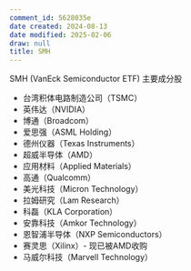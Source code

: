 ```yaml
---
comment_id: 5628035e
date created: 2024-08-13
date modified: 2025-02-06
draw: null
title: SMH
---
```

SMH (VanEck Semiconductor ETF) 主要成分股

- 台湾积体电路制造公司（TSMC）
- 英伟达（NVIDIA）
- 博通（Broadcom）
- 爱思强（ASML Holding）
- 德州仪器（Texas Instruments）
- 超威半导体（AMD）
- 应用材料（Applied Materials）
- 高通（Qualcomm）
- 美光科技（Micron Technology）
- 拉姆研究（Lam Research）
- 科磊（KLA Corporation）
- 安靠科技（Amkor Technology）
- 恩智浦半导体（NXP Semiconductors）
- 赛灵思（Xilinx）- 现已被AMD收购
- 马威尔科技（Marvell Technology）
